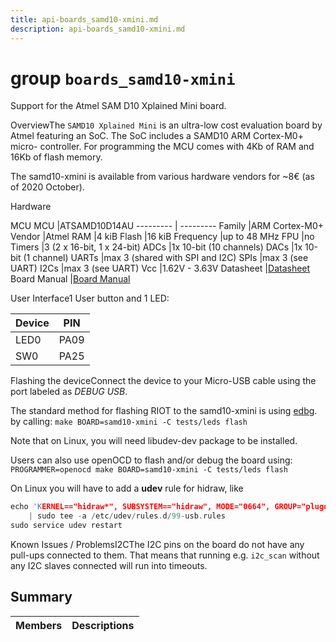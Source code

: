 ```yaml
---
title: api-boards_samd10-xmini.md
description: api-boards_samd10-xmini.md
---
```

# group `boards_samd10-xmini` 

Support for the Atmel SAM D10 Xplained Mini board.

OverviewThe `SAMD10 Xplained Mini` is an ultra-low cost evaluation board by Atmel featuring an SoC. The SoC includes a SAMD10 ARM Cortex-M0+ micro- controller. For programming the MCU comes with 4Kb of RAM and 16Kb of flash memory.

The samd10-xmini is available from various hardware vendors for ~8€ (as of 2020 October).

Hardware

MCU
MCU   |ATSAMD10D14AU
--------- | ---------
Family   |ARM Cortex-M0+
Vendor   |Atmel
RAM   |4 kiB
Flash   |16 kiB
Frequency   |up to 48 MHz
FPU   |no
Timers   |3 (2 x 16-bit, 1 x 24-bit)
ADCs   |1x 10-bit (10 channels)
DACs   |1x 10-bit (1 channel)
UARTs   |max 3 (shared with SPI and I2C)
SPIs   |max 3 (see UART)
I2Cs   |max 3 (see UART)
Vcc   |1.62V - 3.63V
Datasheet   |[Datasheet](http://ww1.microchip.com/downloads/en/DeviceDoc/Atmel-42242-SAM-D10_Datasheet.pdf)
Board Manual   |[Board Manual](http://ww1.microchip.com/downloads/en/DeviceDoc/Atmel-42387-ATSAMD10-Xplain-Mini_User-Guide.pdf)

User Interface1 User button and 1 LED:

Device   |PIN
--------- | ---------
LED0   |PA09
SW0   |PA25

Flashing the deviceConnect the device to your Micro-USB cable using the port labeled as *DEBUG USB*.

The standard method for flashing RIOT to the samd10-xmini is using [edbg](https://github.com/ataradov/edbg). by calling: `make BOARD=samd10-xmini -C tests/leds flash`

Note that on Linux, you will need libudev-dev package to be installed.

Users can also use openOCD to flash and/or debug the board using: `PROGRAMMER=openocd make BOARD=samd10-xmini -C tests/leds flash`

On Linux you will have to add a **udev** rule for hidraw, like 
```cpp
echo 'KERNEL=="hidraw*", SUBSYSTEM=="hidraw", MODE="0664", GROUP="plugdev"' \
    | sudo tee -a /etc/udev/rules.d/99-usb.rules
sudo service udev restart
```

Known Issues / ProblemsI2CThe I2C pins on the board do not have any pull-ups connected to them. That means that running e.g. `i2c_scan` without any I2C slaves connected will run into timeouts.

## Summary

 Members                        | Descriptions                                
--------------------------------|---------------------------------------------

